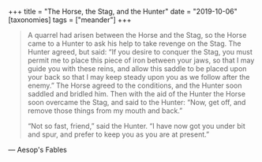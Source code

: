 +++
title = "The Horse, the Stag, and the Hunter"
date = "2019-10-06"
[taxonomies]
tags = ["meander"]
+++

> A quarrel had arisen between the Horse and the Stag, so the Horse came to a Hunter to ask his help to take revenge on the Stag. The Hunter agreed, but said: “If you desire to conquer the Stag, you must permit me to place this piece of iron between your jaws, so that I may guide you with these reins, and allow this saddle to be placed upon your back so that I may keep steady upon you as we follow after the enemy.” The Horse agreed to the conditions, and the Hunter soon saddled and bridled him. Then with the aid of the Hunter the Horse soon overcame the Stag, and said to the Hunter: “Now, get off, and remove those things from my mouth and back.”
>
> “Not so fast, friend,” said the Hunter. “I have now got you under bit and spur, and prefer to keep you as you are at present.”

— Aesop's Fables
